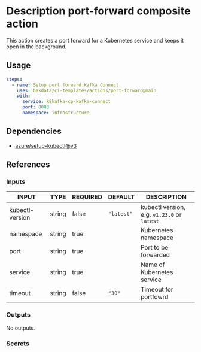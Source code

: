 # Description port-forward composite action

This action creates a port forward for a Kubernetes service and keeps it open in the background.

## Usage

```yaml
steps:
  - name: Setup port forward Kafka Connect
    uses: bakdata/ci-templates/actions/port-forward@main
    with:
      service: k8kafka-cp-kafka-connect
      port: 8083
      namespace: infrastructure
```

## Dependencies

- [azure/setup-kubectl@v3](https://github.com/azure/setup-kubectl/tree/v3)

## References

### Inputs

<!-- AUTO-DOC-INPUT:START - Do not remove or modify this section -->

| INPUT           | TYPE   | REQUIRED | DEFAULT    | DESCRIPTION                                 |
| --------------- | ------ | -------- | ---------- | ------------------------------------------- |
| kubectl-version | string | false    | `"latest"` | kubectl version, e.g. `v1.23.0` or `latest` |
| namespace       | string | true     |            | Kubernetes namespace                        |
| port            | string | true     |            | Port to be forwarded                        |
| service         | string | true     |            | Name of Kubernetes service                  |
| timeout         | string | false    | `"30"`     | Timeout for portfowrd                       |

<!-- AUTO-DOC-INPUT:END -->

### Outputs

<!-- AUTO-DOC-OUTPUT:START - Do not remove or modify this section -->

No outputs.

<!-- AUTO-DOC-OUTPUT:END -->

### Secrets
